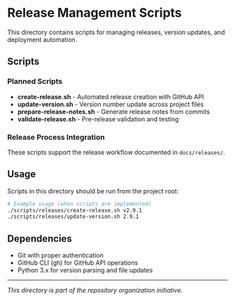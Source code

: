 # Release Management Scripts

This directory contains scripts for managing releases, version updates, and deployment automation.

## Scripts

### Planned Scripts
- **create-release.sh** - Automated release creation with GitHub API
- **update-version.sh** - Version number update across project files
- **prepare-release-notes.sh** - Generate release notes from commits
- **validate-release.sh** - Pre-release validation and testing

### Release Process Integration
These scripts support the release workflow documented in `docs/releases/`.

## Usage

Scripts in this directory should be run from the project root:

```bash
# Example usage (when scripts are implemented)
./scripts/releases/create-release.sh v2.9.1
./scripts/releases/update-version.sh 2.9.1
```

## Dependencies

- Git with proper authentication
- GitHub CLI (gh) for GitHub API operations
- Python 3.x for version parsing and file updates

---

*This directory is part of the repository organization initiative.*
